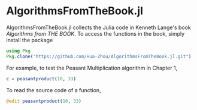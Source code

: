 # AlgorithmsFromTheBook.jl

AlgorithmsFromTheBook.jl collects the Julia code in Kenneth Lange's book _Algorithms from THE BOOK_. To access the functions in the book, simply install the package
```julia
using Pkg
Pkg.clone("https://github.com/Hua-Zhou/AlgorithmsFromTheBook.jl.git")
```
For example, to test the Peasant Multiplication algorithm in Chapter 1,
```julia
c = peasantproduct(10, 33)
```
To read the source code of a function,
```julia
@edit peasantproduct(10, 33)
```